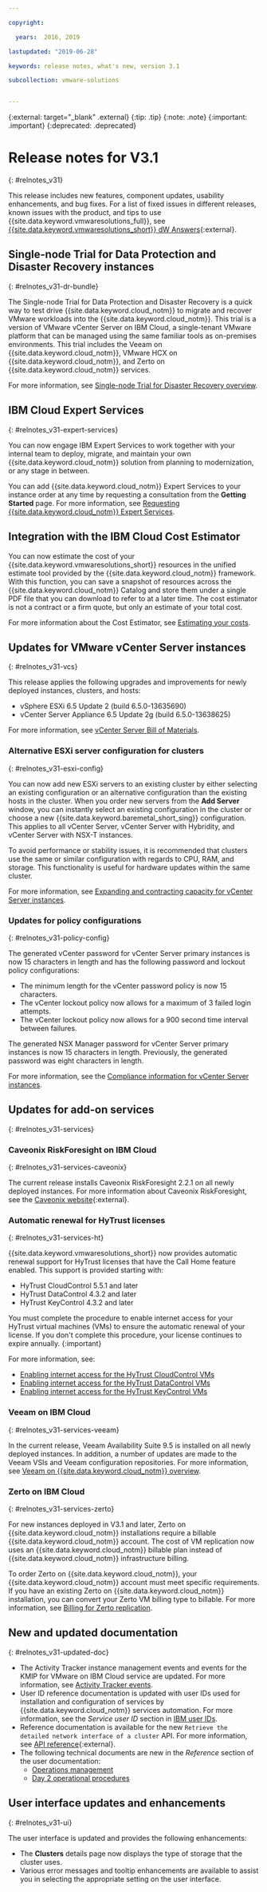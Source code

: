 ```yaml
---

copyright:

  years:  2016, 2019

lastupdated: "2019-06-28"

keywords: release notes, what's new, version 3.1

subcollection: vmware-solutions


---
```


{:external: target="_blank" .external}
{:tip: .tip}
{:note: .note}
{:important: .important}
{:deprecated: .deprecated}

# Release notes for V3.1
{: #relnotes_v31}

This release includes new features, component updates, usability enhancements, and bug fixes. For a list of fixed issues in different releases, known issues with the product, and tips to use {{site.data.keyword.vmwaresolutions_full}}, see [{{site.data.keyword.vmwaresolutions_short}} dW Answers](https://developer.ibm.com/answers/topics/cloudvmw/){:external}.

## Single-node Trial for Data Protection and Disaster Recovery instances
{: #relnotes_v31-dr-bundle}

The Single-node Trial for Data Protection and Disaster Recovery is a quick way to test drive {{site.data.keyword.cloud_notm}} to migrate and recover VMware workloads into the {{site.data.keyword.cloud_notm}}. This trial is a version of VMware vCenter Server on IBM Cloud, a single-tenant VMware platform that can be managed using the same familiar tools as on-premises environments. This trial includes the Veeam on {{site.data.keyword.cloud_notm}}, VMware HCX on {{site.data.keyword.cloud_notm}}, and Zerto on {{site.data.keyword.cloud_notm}} services.

For more information, see [Single-node Trial for Disaster Recovery overview](/docs/services/vmwaresolutions?topic=vmware-solutions-dr_backup_bundle_overview).

## IBM Cloud Expert Services
{: #relnotes_v31-expert-services}

You can now engage IBM Expert Services to work together with your internal team to deploy, migrate, and maintain your own {{site.data.keyword.cloud_notm}} solution from planning to modernization, or any stage in between.

You can add {{site.data.keyword.cloud_notm}} Expert Services to your instance order at any time by requesting a consultation from the **Getting Started** page. For more information, see [Requesting {{site.data.keyword.cloud_notm}} Expert Services](/docs/services/vmwaresolutions/services?topic=vmware-solutions-managing_ices).

## Integration with the IBM Cloud Cost Estimator

You can now estimate the cost of your {{site.data.keyword.vmwaresolutions_short}} resources in the unified estimate tool provided by the {{site.data.keyword.cloud_notm}} framework. With this function, you can save a snapshot of resources across the {{site.data.keyword.cloud_notm}} Catalog and store them under a single PDF file that you can download to refer to at a later time. The cost estimator is not a contract or a firm quote, but only an estimate of your total cost.

For more information about the Cost Estimator, see [Estimating your costs](/docs/billing-usage?topic=billing-usage-cost).

## Updates for VMware vCenter Server instances
{: #relnotes_v31-vcs}

This release applies the following upgrades and improvements for newly deployed instances, clusters, and hosts:

* vSphere ESXi 6.5 Update 2 (build 6.5.0-13635690)
* vCenter Server Appliance 6.5 Update 2g (build 6.5.0-13638625)

For more information, see [vCenter Server Bill of Materials](/docs/services/vmwaresolutions/vcenter?topic=vmware-solutions-vc_bom).

### Alternative ESXi server configuration for clusters
{: #relnotes_v31-esxi-config}

You can now add new ESXi servers to an existing cluster by either selecting an existing configuration or an alternative configuration than the existing hosts in the cluster. When you order new servers from the **Add Server** window, you can instantly select an existing configuration in the cluster or choose a new 	{{site.data.keyword.baremetal_short_sing}} configuration. This applies to all vCenter Server, vCenter Server with Hybridity, and vCenter Server with NSX-T instances.

To avoid performance or stability issues, it is recommended that clusters use the same or similar configuration with regards to CPU, RAM, and storage. This functionality is useful for hardware updates within the same cluster.

For more information, see [Expanding and contracting capacity for vCenter Server instances](/docs/services/vmwaresolutions?topic=vmware-solutions-vc_addingremovingservers).

### Updates for policy configurations
{: #relnotes_v31-policy-config}

The generated vCenter password for vCenter Server primary instances is now 15 characters in length and has the following password and lockout policy configurations:

* The minimum length for the vCenter password policy is now 15 characters.
* The vCenter lockout policy now allows for a maximum of 3 failed login attempts.
* The vCenter lockout policy now allows for a 900 second time interval between failures.

The generated NSX Manager password for vCenter Server primary instances is now 15 characters in length. Previously, the generated password was eight characters in length.

 For more information, see the [Compliance information for vCenter Server instances](/docs/services/vmwaresolutions?topic=vmware-solutions-vc_compl_info#vc_compl_info-default-policy-config).

## Updates for add-on services
{: #relnotes_v31-services}

### Caveonix RiskForesight on IBM Cloud
{: #relnotes_v31-services-caveonix}

The current release installs Caveonix RiskForesight 2.2.1 on all newly deployed instances. For more information about Caveonix RiskForesight, see the [Caveonix website](https://www.caveonix.com/){:external}.

### Automatic renewal for HyTrust licenses
{: #relnotes_v31-services-ht}

{{site.data.keyword.vmwaresolutions_short}} now provides automatic renewal support for HyTrust licenses that have the Call Home feature enabled. This support is provided starting with:

* HyTrust CloudControl 5.5.1 and later
* HyTrust DataControl 4.3.2 and later
* HyTrust KeyControl 4.3.2 and later

You must complete the procedure to enable internet access for your HyTrust virtual machines (VMs) to ensure the automatic renewal of your license. If you don't complete this procedure, your license continues to expire annually.
{:important}

For more information, see:

* [Enabling internet access for the HyTrust CloudControl VMs](/docs/services/vmwaresolutions/services?topic=vmware-solutions-managinghtcc#managinghtcc-internet-access)
* [Enabling internet access for the HyTrust DataControl VMs](/docs/services/vmwaresolutions/services?topic=vmware-solutions-managinghtdc#managinghtdc-internet-access)
* [Enabling internet access for the HyTrust KeyControl VMs](/docs/services/vmwaresolutions/services?topic=vmware-solutions-managinghtkc#managinghtkc-internet-access)

### Veeam on IBM Cloud
{: #relnotes_v31-services-veeam}

In the current release, Veeam Availability Suite 9.5 is installed on all newly deployed instances. In addition, a number of updates are made to the Veeam VSIs and Veeam configuration repositories. For more information, see [Veeam on {{site.data.keyword.cloud_notm}} overview](/docs/services/vmwaresolutions?topic=vmware-solutions-veeam_considerations).

### Zerto on IBM Cloud
{: #relnotes_v31-services-zerto}

For new instances deployed in V3.1 and later, Zerto on {{site.data.keyword.cloud_notm}} installations require a billable  {{site.data.keyword.cloud_notm}} account. The cost of VM replication now uses an {{site.data.keyword.cloud_notm}} billable plan instead of {{site.data.keyword.cloud_notm}} infrastructure billing.

To order Zerto on {{site.data.keyword.cloud_notm}}, your {{site.data.keyword.cloud_notm}} account must meet specific requirements. If you have an existing Zerto on {{site.data.keyword.cloud_notm}} installation, you can convert your Zerto VM billing type to billable. For more information, see [Billing for Zerto replication](/docs/services/vmwaresolutions?topic=vmware-solutions-zerto_ordering#zerto_ordering-billing).

## New and updated documentation
{: #relnotes_v31-updated-doc}

* The Activity Tracker instance management events and events for the KMIP for VMware on IBM Cloud service are updated. For more information, see [Activity Tracker events](/docs/services/vmwaresolutions?topic=vmware-solutions-at-events).
* User ID reference documentation is updated with user IDs used for installation and configuration of services by {{site.data.keyword.cloud_notm}} services automation. For more information, see the *Service user ID* section in [IBM user IDs](/docs/services/vmwaresolutions?topic=vmware-solutions-audit_user_ids).
* Reference documentation is available for the new ``Retrieve the detailed network interface of a cluster`` API. For more information, see [API reference](https://cloud.ibm.com/apidocs/vmware-solutions){:external}.
* The following technical documents are new in the *Reference* section of the user documentation:
  * [Operations management](/docs/services/vmwaresolutions?topic=vmware-solutions-opsmgmt-intro)
  * [Day 2 operational procedures](/docs/services/vmwaresolutions?topic=vmware-solutions-opsprocs-intro)

## User interface updates and enhancements
{: #relnotes_v31-ui}

The user interface is updated and provides the following enhancements:
* The **Clusters** details page now displays the type of storage that the cluster uses.
* Various error messages and tooltip enhancements are available to assist you in selecting the appropriate setting on the user interface.
